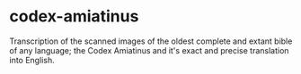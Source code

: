 # codex-amiatinus
Transcription of the scanned images of the oldest complete and extant bible of any language; the Codex Amiatinus and it's exact and precise translation into English.
